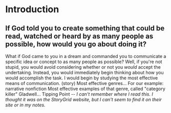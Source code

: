 # Introduction

## If God told you to create something that could be read, watched or heard by as many people as possible, how would you go about doing it? <a id="if-god-told-you-to-create-something-that-could-be-read-watched-or-heard-by-as-many-people-as-possible-how-would-you-go-about-doing-it"></a>

What if God came to you in a dream and commanded you to communicate a specific idea or concept to as many people as possible? Well, if you're not stupid, you would avoid considering whether or not you _would_ accept the undertaking. Instead, you would immediately begin thinking about how you would accomplish the task. I would begin by studying the most effective means of communication. \(story\) Most effective genres... For our example: narrative nonfiction Most effective examples of that genre, called "category killer" Gladwell... Tipping Point -- _I can't remember where I read this. I thought it was on the StoryGrid website, but I can't seem to find it on their site or in my notes._



